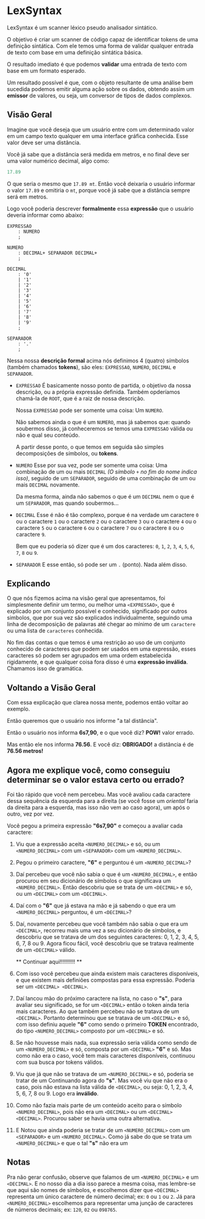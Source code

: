 LexSyntax
=========

LexSyntax é um scanner léxico pseudo analisador sintático.

O objetivo é criar um scanner de código capaz de identificar tokens de uma definição sintática.
Com ele temos uma forma de validar qualquer entrada de texto com base em uma definição sintática
básica.

O resultado imediato é que podemos **validar** uma entrada de texto com base em um formato
esperado.

Um resultado possível é que, com o objeto resultante de uma análise bem sucedida podemos emitir
alguma ação sobre os dados, obtendo assim um **emissor** de valores, ou seja, um conversor de
tipos de dados complexos.

## Visão Geral

Imagine que você deseja que um usuário entre com um determinado valor em um campo texto qualquer
em uma interface gráfica conhecida. Esse valor deve ser uma distância.

Você já sabe que a distância será medida em metros, e no final deve ser uma valor numérico
decimal, algo como:

```js
17.89
```

O que seria o mesmo que `17.89 mt`. Então você deixaria o usuário informar o valor `17.89` e
omitiria o `mt`, porque você já sabe que a distância sempre será em metros.

Logo você poderia descrever **formalmente** essa **expressão** que o usuário deveria informar
como abaixo:

```antlr
EXPRESSAO
    : NUMERO
    ;

NUMERO
    : DECIMAL+ SEPARADOR DECIMAL+
    ;

DECIMAL
    : '0'
    | '1'
    | '2'
    | '3'
    | '4'
    | '5'
    | '6'
    | '7'
    | '8'
    | '9'
    ;

SEPARADOR
    : '.'
    ;    
```

Nessa nossa **descrição formal** acima nós definimos 4 (quatro) símbolos (também chamados **tokens**),
são eles: `EXPRESSAO`, `NUMERO`, `DECIMAL` e `SEPARADOR`.

* `EXPRESSAO`
  É basicamente nosso ponto de partida, o objetivo da nossa descrição, ou a própria expressão definida.
  Também opderíamos chamá-la de `ROOT`, que é a raiz de nossa descrição.
  
  Nossa `EXPRESSAO` pode ser somente uma coisa: Um `NUMERO`.
  
  Não sabemos ainda o que é um `NUMERO`, mas já sabemos que: quando soubermos disso, já conheceremos se
  temos uma `EXPRESSAO` válida ou não e qual seu conteúdo.
  
  A partir desse ponto, o que temos em seguida são simples decomposições de símbolos, ou **tokens**.

* `NUMERO`
  Esse por sua vez, pode ser somente uma coisa: Uma combinação de um ou mais `DECIMAL` _(O símbolo `+`
  no fim do nome indica isso)_, seguido de um  `SEPARADOR`, seguido de uma combinação de um ou mais
  `DECIMAL` novamente.
  
  Da mesma forma, ainda não sabemos o que é um `DECIMAL` nem o que é um `SEPARADOR`, mas quando
  soubermos...

* `DECIMAL`
  Esse é não é tão complexo, porque é na verdade um caractere `0` ou o caractere `1` ou o caractere
  `2` ou o caractere `3` ou o caractere `4` ou o caractere `5` ou o caractere `6` ou o caractere `7`
  ou o caractere `8` ou o caractere `9`.
  
  Bem que eu poderia só dizer que é um dos caracteres: `0`, `1`, `2`, `3`, `4`, `5`, `6`, `7`, `8` ou `9`.

* `SEPARADOR`
  E esse então, só pode ser um `.` (ponto). Nada além disso.
  
## Explicando

O que nós fizemos acima na visão geral que apresentamos, foi simplesmente definir um termo, ou melhor
uma `<EXPRESSAO>`, que é explicado por um conjunto possível e conhecido, significado por outros
simbolos, que por sua vez são explicados individualmente, seguindo uma linha de decomposição de
palavras até chegar ao mínimo de um `caractere` ou uma lista de `caracteres` conhecida.

No fim das contas o que temos é uma restrição ao uso de um conjunto conhecido de caracteres que podem
ser usados em uma expressão, esses caracteres só podem ser agrupados em uma ordem estabelecida
rigidamente, e que qualquer coisa fora disso é uma **expressão inválida**.
Chamamos isso de gramática.

## Voltando a Visão Geral

Com essa explicação que clarea nossa mente, podemos então voltar ao exemplo.

Então queremos que o usuário nos informe "a tal distância".

Então o usuário nos informa **6s7,90**, e o que você diz? **POW!** valor errado.

Mas então ele nos informa **76.56**. E você diz: **OBRIGADO!** a distância é de **76.56 metros!**

## Agora me explique você, como conseguiu determinar se o valor estava certo ou errado?

Foi tão rápido que você nem percebeu. Mas você avaliou cada caractere dessa sequência da esquerda
para a direita (se você fosse um _oriental_ faria da direita para a esquerda, mas isso não vem
ao caso agora), um após o outro, vez por vez.

Você pegou a primeira expressão **"6s7,90"** e começou a avaliar cada caractere:

1. Viu que a expressão aceita `<NUMERO_DECIMAL>` e só, ou um `<NUMERO_DECIMAL>` com um `<SEPARADOR>`
   com um `<NUMERO_DECIMAL>`.
2. Pegou o primeiro caractere, **"6"** e perguntou é um `<NUMERO_DECIMAL>`?
3. Daí percebeu que você não sabia o que é um `<NUMERO_DECIMAL>`, e então procurou em seu dicionário
   de símbolos o que significava um `<NUMERO_DECIMAL>`. Então descobriu que se trata de um `<DECIMAL>`
   e só, ou um `<DECIMAL>` com um `<DECIMAL>`.
4. Daí com o **"6"** que já estava na mão e já sabendo o que era um `<NUMERO_DECIMAL>` perguntou,
   é um `<DECIMAL>`?
5. Daí, novamente percebeu que você também não sabia o que era um `<DECIMAL>`, recorreu mais uma vez
   a seu dicionário de símbolos, e descobriu que se tratava de um dos seguintes caracteres: 0, 1, 2,
   3, 4, 5, 6, 7, 8 ou 9. Agora ficou fácil, você descobriu que se tratava realmente de um `<DECIMAL>`
   válido.
   
   ** Continuar aqui!!!!!!!!!! **
   
6. Com isso você percebeu que ainda existem mais caracteres disponíveis, e que existem mais definiões
   compostas para essa expressão. Poderia ser um `<DECIMAL> <DECIMAL>`.
7. Daí lancou mão do próximo caractere na lista, no caso o **"s"**, para avaliar seu significado, se
   for um `<DECIMAL>` então o token ainda teria mais caracteres. Ao que também percebeu não se tratava
   de um `<DECIMAL>`. Portanto determinou que se tratava de um `<DECIMAL>` e só, com isso definiu
   aquele **"6"** como sendo o primeiro **TOKEN** encontrado, do tipo `<NUMERO_DECIMAL>` composto
   por um `<DECIMAL>` e só.
8. Se não houvesse mais nada, sua expressão seria válida como sendo de um `<NUMERO_DECIMAL>` e só,
   composta por um `<DECIMAL>` **"6"** e só. Mas como não era o caso, você tem mais caracteres
   disponíveis, continuou com sua busca por tokens válidos.
9. Viu que já que não se tratava de um `<NUMERO_DECIMAL>` e só, poderia se tratar de um Continuando agora do **"s"**. Mas você viu que
   não era o caso, pois não estava na lista válida de `<DECIMAL>`, ou seja: 0, 1, 2, 3, 4, 5, 6, 7,
   8 ou 9. Logo era **inválido**.
8. Como não fazia mais parte de um conteúdo aceito para o símbolo `<NUMERO_DECIMAL>`, pois não era
   um `<DECIMAL>` ou um `<DECIMAL>` `<DECIMAL>`. Procurou saber se havia uma outra alternativa.
9. E Notou que ainda poderia se tratar de um `<NUMERO_DECIMAL>` com um `<SEPARADOR>` e um
   `<NUMERO_DECIMAL>`. Como já sabe do que se trata um `<NUMERO_DECIMAL>` e que o tal **"s"** não
   era um

## Notas

Pra não gerar confusão, observe que falamos de um `<NUMERO_DECIMAL>` e um `<DECIMAL>`. E no nosso dia
a dia isso parece a mesma coisa, mas lembre-se que aqui são nomes de símbolos, e escolhemos dizer que
`<DECIMAL>` representa um único caractere de número decimal; ex: `0` ou `1` ou `2`. Já para
`<NUMERO_DECIMAL>` escolhemos para representar uma junção de caracteres de números decimais;
ex: `120`, `02` ou `098765`.
  
